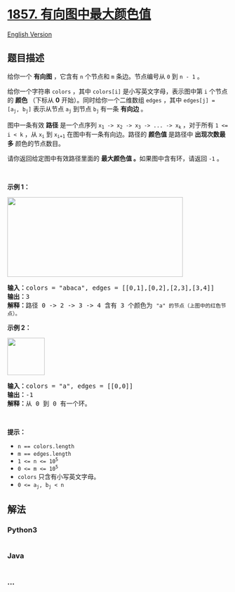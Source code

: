# [1857. 有向图中最大颜色值](https://leetcode.cn/problems/largest-color-value-in-a-directed-graph)

[English Version](/solution/1800-1899/1857.Largest%20Color%20Value%20in%20a%20Directed%20Graph/README_EN.md)

## 题目描述

<!-- 这里写题目描述 -->

<p>给你一个 <strong>有向图</strong> ，它含有 <code>n</code> 个节点和 <code>m</code> 条边。节点编号从 <code>0</code> 到 <code>n - 1</code> 。</p>

<p>给你一个字符串 <code>colors</code> ，其中 <code>colors[i]</code> 是小写英文字母，表示图中第 <code>i</code> 个节点的 <b>颜色</b> （下标从 <strong>0</strong> 开始）。同时给你一个二维数组 <code>edges</code> ，其中 <code>edges[j] = [a<sub>j</sub>, b<sub>j</sub>]</code> 表示从节点 <code>a<sub>j</sub></code> 到节点 <code>b<sub>j</sub></code><sub> </sub>有一条 <strong>有向边</strong> 。</p>

<p>图中一条有效 <strong>路径</strong> 是一个点序列 <code>x<sub>1</sub> -&gt; x<sub>2</sub> -&gt; x<sub>3</sub> -&gt; ... -&gt; x<sub>k</sub></code> ，对于所有 <code>1 &lt;= i &lt; k</code> ，从 <code>x<sub>i</sub></code> 到 <code>x<sub>i+1</sub></code> 在图中有一条有向边。路径的 <strong>颜色值</strong> 是路径中 <strong>出现次数最多</strong> 颜色的节点数目。</p>

<p>请你返回给定图中有效路径里面的 <strong>最大颜色值</strong><strong> 。</strong>如果图中含有环，请返回 <code>-1</code> 。</p>

<p> </p>

<p><strong>示例 1：</strong></p>

<p><img alt="" src="https://fastly.jsdelivr.net/gh/doocs/leetcode@main/solution/1800-1899/1857.Largest%20Color%20Value%20in%20a%20Directed%20Graph/images/leet1.png" style="width: 400px; height: 182px;"></p>

<pre><b>输入：</b>colors = "abaca", edges = [[0,1],[0,2],[2,3],[3,4]]
<b>输出：</b>3
<b>解释：</b>路径 0 -&gt; 2 -&gt; 3 -&gt; 4 含有 3 个颜色为 <code>"a" 的节点（上图中的红色节点）。</code>
</pre>

<p><strong>示例 2：</strong></p>

<p><img alt="" src="https://fastly.jsdelivr.net/gh/doocs/leetcode@main/solution/1800-1899/1857.Largest%20Color%20Value%20in%20a%20Directed%20Graph/images/leet2.png" style="width: 85px; height: 85px;"></p>

<pre><b>输入：</b>colors = "a", edges = [[0,0]]
<b>输出：</b>-1
<b>解释：</b>从 0 到 0 有一个环。
</pre>

<p> </p>

<p><strong>提示：</strong></p>

<ul>
	<li><code>n == colors.length</code></li>
	<li><code>m == edges.length</code></li>
	<li><code>1 &lt;= n &lt;= 10<sup>5</sup></code></li>
	<li><code>0 &lt;= m &lt;= 10<sup>5</sup></code></li>
	<li><code>colors</code> 只含有小写英文字母。</li>
	<li><code>0 &lt;= a<sub>j</sub>, b<sub>j</sub> &lt; n</code></li>
</ul>

## 解法

<!-- 这里可写通用的实现逻辑 -->

<!-- tabs:start -->

### **Python3**

<!-- 这里可写当前语言的特殊实现逻辑 -->

```python

```

### **Java**

<!-- 这里可写当前语言的特殊实现逻辑 -->

```java

```

### **...**

```

```

<!-- tabs:end -->

